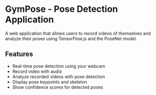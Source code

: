 ﻿# GymPose - Pose Detection Application

A web application that allows users to record videos of themselves and analyze their poses using TensorFlow.js and the PoseNet model.

## Features

- Real-time pose detection using your webcam
- Record video with audio
- Analyze recorded videos with pose detection
- Display pose keypoints and skeleton
- Show confidence scores for detected poses
